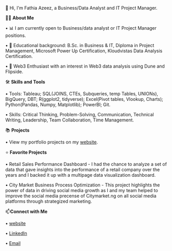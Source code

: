 👋 Hi, I'm Fathia Azeez, a Business/Data Analyst and IT Project Manager.


🙋‍♀️ **About Me**

• 📊 I am currently open to Business/data analyst or IT Project Manager positions.

• 📐 Educational background: B.Sc. in Business & IT, Diploma in Project Management, Microsoft Power Up Certification, Kloudvistas Data Analysis Certification.

• 👗 Web3 Enthusiast with an interest in Web3 data analysis using Dune and Flipside.


🛠 **Skills and Tools**

• Tools: Tableau; SQL(JOINS, CTEs, Subqueries, temp Tables, UNIONs), BigQuery, DBT; R(ggplot2, tidyverse); Excel(Pivot tables, Vlookup, Charts); Python(Pandas, Numpy, Matplotlib); PowerBI; Git.

• Skills: Critical Thinking, Problem-Solving, Communication, Technical Writing, Leadership, Team Collaboration, Time Management.


📚 **Projects**

• View my portfolio projects on my [website](https://bit.ly/AzeezFathiaProjects).


⭐ **Favorite Projects**

• Retail Sales Performance Dashboard - I had the chance to analyze a set of data that gave insights into the performance of a retail company over the years and I backed it up with a multipage data visualization dashboard.

• City Market Business Process Optimization - This project highlights the power of data in driving social media growth as I and my team helped to improve the social media precense of Citymarket.ng on all social media platforms through strategized marketing.


📫**Connect with Me**

• [website](https://www.datascienceportfol.io/fathiaazeez)

• [LinkedIn](www.linkedin.com/in/fathia-azeez)

• [Email](azeezfathia8@gmail.com)
